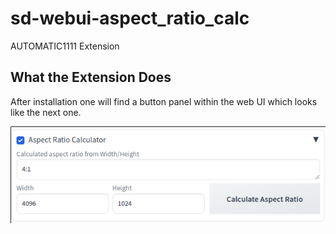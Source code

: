 # sd-webui-aspect_ratio_calc
AUTOMATIC1111 Extension


## What the Extension Does

After installation one will find a button panel within the web UI which looks like the next one.

<a target="_blank" href=""><img src="./images/calculator.png" alt="button panel"></a>
